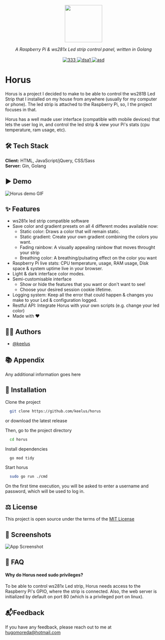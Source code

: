 <p align="center">
<img height="120" src="https://i.imgur.com/U5shZKs.png" />
</p>
<p align="center">
  <i>A Raspberry Pi & ws281x Led strip control panel, written in Golang</i>
   <br/>
  
  <br/>
  <a href="#Demo">
    <img src="https://img.shields.io/badge/License-MIT-green.svg" alt="333">
  </a>
  <a href="#Demo">
    <img src="https://img.shields.io/github/stars/keelus/horus" alt="dsa1">
  </a>
  <a href="#Demo">
    <img src="https://img.shields.io/github/downloads-pre/keelus/horus/latest/total" alt="asd">
  </a>
</p>


# Horus
Horus is a project I decided to make to be able to control the ws281B Led Strip that I installed on my house from anywhere (usually for my computer or phone). The led strip is attached to the Raspberry Pi, so, I the project focuses in that.

Horus has a well made user interface (compatible with mobile devices) that lets the user log in, and control the led strip & view your Pi's stats (cpu temperature, ram usage, etc). 


## 🛠️ Tech Stack
**Client:** HTML, JavaScript/jQuery, CSS/Sass
<br>
**Server:** Gin, Golang


## ▶️ Demo
![Horus demo GIF](https://via.placeholder.com/468x300?text=Horus+GIF)


## ✨ Features
- ws281x led strip compatible software
- Save color and gradient presets on all 4 different modes available now:
  - Static color: Draws a color that will remain static.
  - Static gradient: Create your own gradient combining the colors you want.
  - Fading rainbow: A visually appealing rainbow that moves throught your strip
  - Breathing color: A breathing/pulsating effect on the color you want
- Raspberry Pi live stats: CPU temperature, usage, RAM usage, Disk space & system uptime live in your browser.
- Light & dark interface color modes.
- Semi-customisable interface
  - Show or hide the features that you want or don't want to see!
  - Choose your desired session cookie lifetime.
- Logging system: Keep all the error that could happen & changes you make to your Led & configuration logged.
- Restful API: Integrate Horus with your own scripts (e.g. change your led color)
- Made with ❤️


## 👨‍💻 Authors
- [@keelus](https://www.github.com/keelus)


## 📚 Appendix
Any additional information goes here


## ️🚀 Installation
Clone the project
```bash
  git clone https://github.com/keelus/horus
```
or download the latest release
<br>

Then, go to the project directory
```bash
  cd horus
```

Install dependencies
```bash
  go mod tidy
```

Start horus
```bash
  sudo go run ./cmd
```

On the first time execution, you will be asked to enter a username and password, which will be used to log in.


## ⚖️ License
This project is open source under the terms of the [MIT License](https://choosealicense.com/licenses/mit/)


## 📸 Screenshots
![App Screenshot](https://via.placeholder.com/468x300?text=App+Screenshot+Here)


## 🤔 FAQ
#### Why do Horus need sudo privileges?

To be able to control ws281x Led strip, Horus needs access to the Raspberry Pi's GPIO, where the strip is connected. Also, the web server is initialized by default on port 80 (which is a privileged port on linux).


## 📬Feedback

If you have any feedback, please reach out to me at hugomoreda@hotmail.com